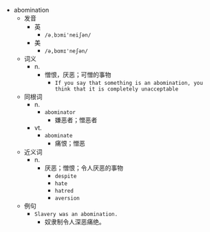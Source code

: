 - abomination
  - 发音
    - 英
      - `/əˌbɔmi'neiʃən/`
    - 美
      - `/ə,bɑmɪ'neʃən/`
  - 词义
    - n.
      - 憎恨，厌恶；可憎的事物
        - `If you say that something is an abomination, you think that it is completely unacceptable`
  - 同根词
    - n.
      - `abominator`
        - 嫌恶者；憎恶者
    - vt.
      - `abominate`
        - 痛恨；憎恶
  - 近义词
    - n.
      - 厌恶；憎恨；令人厌恶的事物
        - `despite`
        - `hate`
        - `hatred`
        - `aversion`
  - 例句
    - `Slavery was an abomination.`
      - 奴隶制令人深恶痛绝。

